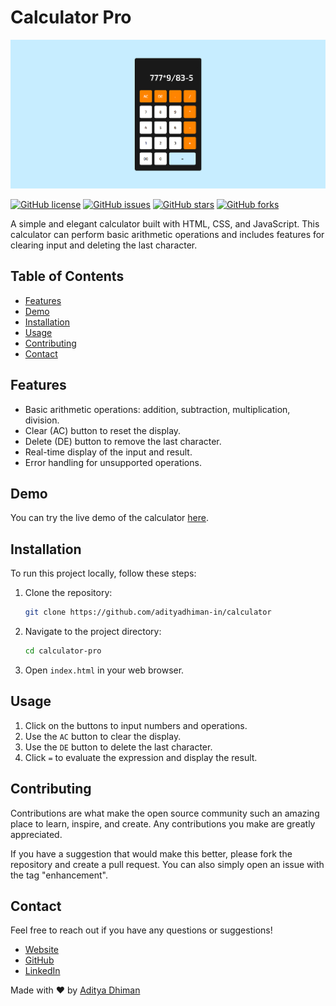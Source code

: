 # Calculator Pro

![Preview Image](./calculator.png)

[![GitHub license](https://img.shields.io/badge/license-MIT-blue.svg)](https://github.com/adityadhiman-in/notes_app_javascript/blob/main/LICENSE)
[![GitHub issues](https://img.shields.io/github/issues/adityadhiman-in/notes_app_javascript.svg)](https://github.com/adityadhiman-in/notes_app_javascript/issues)
[![GitHub stars](https://img.shields.io/github/stars/adityadhiman-in/notes_app_javascript.svg)](https://github.com/adityadhiman-in/notes_app_javascript/stargazers)
[![GitHub forks](https://img.shields.io/github/forks/adityadhiman-in/notes_app_javascript.svg)](https://github.com/adityadhiman-in/notes_app_javascript/network)

A simple and elegant calculator built with HTML, CSS, and JavaScript. This calculator can perform basic arithmetic operations and includes features for clearing input and deleting the last character.

## Table of Contents

- [Features](#features)
- [Demo](#demo)
- [Installation](#installation)
- [Usage](#usage)
- [Contributing](#contributing)
- [Contact](#contact)

## Features

- Basic arithmetic operations: addition, subtraction, multiplication, division.
- Clear (AC) button to reset the display.
- Delete (DE) button to remove the last character.
- Real-time display of the input and result.
- Error handling for unsupported operations.

## Demo

You can try the live demo of the calculator [here](https://adityadhiman-in.github.io/calculator/).

## Installation

To run this project locally, follow these steps:

1. Clone the repository:
   ```bash
   git clone https://github.com/adityadhiman-in/calculator
   ```
2. Navigate to the project directory:
   ```bash
   cd calculator-pro
   ```
3. Open `index.html` in your web browser.

## Usage

1. Click on the buttons to input numbers and operations.
2. Use the `AC` button to clear the display.
3. Use the `DE` button to delete the last character.
4. Click `=` to evaluate the expression and display the result.

## Contributing

Contributions are what make the open source community such an amazing place to learn, inspire, and create. Any contributions you make are greatly appreciated.

If you have a suggestion that would make this better, please fork the repository and create a pull request. You can also simply open an issue with the tag "enhancement".

## Contact

Feel free to reach out if you have any questions or suggestions!

- [Website](https://adityadhiman.in)
- [GitHub](https://github.com/adityadhiman-in)
- [LinkedIn](https://www.linkedin.com/in/adityadhiman-in)

Made with ❤️ by [Aditya Dhiman](https://adityadhiman.in)
